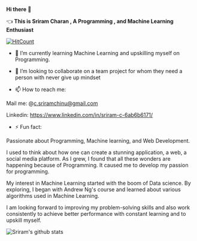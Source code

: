 **Hi there** 👋 

:point_left: **This is Sriram Charan ,  A Programming , and Machine Learning Enthusiast** 


[![HitCount](http://hits.dwyl.com/Sri8910/Sri8910.svg)](http://hits.dwyl.com/Sri8910/Sri8910)



- 🌱 I’m currently learning Machine Learning and upskilling myself on Programming.

- 👯 I’m looking to collaborate on a team project for whom they need a person with never give up mindset



- 📫 How to reach me: 

Mail me: @c.sriramchinu@gmail.com

Linkedin: https://www.linkedin.com/in/sriram-c-6ab6b6171/ 



- ⚡ Fun fact:

Passionate about Programming, Machine learning, and Web Development.

I used to think about how one can create a stunning application, a web, a social media platform. As I grew, I found that all these wonders are happening because of Programming. It caused me to develop my passion for programming.

My interest in Machine Learning started with the boom of Data science. By exploring, I began with  Andrew Ng's course and learned about various algorithms used in Machine Learning.

I am looking forward to improving my problem-solving skills and also work consistently to achieve better performance with constant learning and to upskill myself.

![Sriram's github stats](https://github-readme-stats.vercel.app/api?username=Sri8910&show_icons=true&theme=radical)

